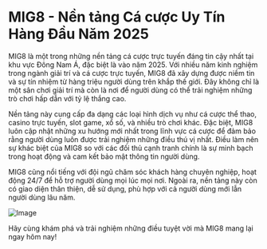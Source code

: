 # MIG8 - Nền tảng Cá cược Uy Tín Hàng Đầu Năm 2025

MIG8 là một trong những nền tảng cá cược trực tuyến đáng tin cậy nhất tại khu vực Đông Nam Á, đặc biệt là vào năm 2025. Với nhiều năm kinh nghiệm trong ngành giải trí và cá cược trực tuyến, MIG8 đã xây dựng được niềm tin và sự tín nhiệm từ hàng triệu người dùng trên khắp thế giới. Đây không chỉ là một sân chơi giải trí mà còn là nơi để người dùng có thể trải nghiệm những trò chơi hấp dẫn với tỷ lệ thắng cao.

Nền tảng này cung cấp đa dạng các loại hình dịch vụ như cá cược thể thao, casino trực tuyến, slot game, xổ số, và nhiều trò chơi khác. Đặc biệt, MIG8 luôn cập nhật những xu hướng mới nhất trong lĩnh vực cá cược để đảm bảo rằng người dùng luôn được trải nghiệm những điều thú vị nhất. Điều làm nên sự khác biệt của MIG8 so với các đối thủ cạnh tranh chính là sự minh bạch trong hoạt động và cam kết bảo mật thông tin người dùng.

MIG8 cũng nổi tiếng với đội ngũ chăm sóc khách hàng chuyên nghiệp, hoạt động 24/7 để hỗ trợ người dùng mọi lúc mọi nơi. Ngoài ra, nền tảng này còn có giao diện thân thiện, dễ sử dụng, phù hợp với cả người dùng mới lẫn người dùng lâu năm.

![Image](https://github.com/user-attachments/assets/bd51ea9f-0666-407b-a7a7-98ead6de688c)

Hãy cùng khám phá và trải nghiệm những điều tuyệt vời mà MIG8 mang lại ngay hôm nay!